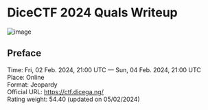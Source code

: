 # DiceCTF 2024 Quals Writeup
![image](https://github.com/mo-hamedaziz/CTF-Writeups/assets/114874129/c104e46e-5778-42ac-808c-1fe82b61c715)
## Preface
Time: Fri, 02 Feb. 2024, 21:00 UTC — Sun, 04 Feb. 2024, 21:00 UTC<br>
Place: Online<br>
Format: Jeopardy<br>
Official URL: https://ctf.dicega.ng/<br>
Rating weight: 54.40 (updated on 05/02/2024)<br>
